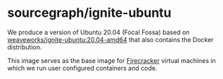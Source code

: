 # sourcegraph/ignite-ubuntu

We produce a version of Ubuntu 20.04 (Focal Fossa) based on [weaveworks/ignite-ubuntu:20.04-amd64](https://github.com/weaveworks/ignite/blob/46bdd5d48425c4245fbe895e7da3621f491c3660/images/ubuntu/Dockerfile) that also contains the Docker distribution.

This image serves as the base image for [Firecracker](https://github.com/firecracker-microvm/firecracker) virtual machines in which we run user configured containers and code.

